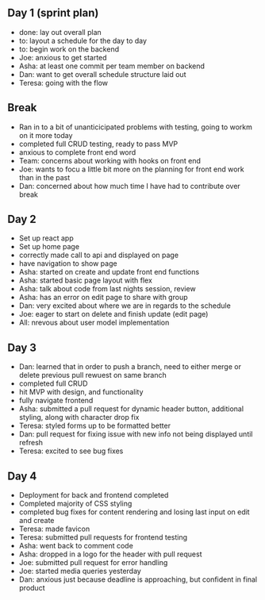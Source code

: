 ## Day 1 (sprint plan)

- done: lay out overall plan
- to: layout a schedule for the day to day
- to: begin work on the backend
- Joe: anxious to get started
- Asha: at least one commit per team member on backend
- Dan: want to get overall schedule structure laid out
- Teresa: going with the flow

## Break

- Ran in to a bit of unanticicipated problems with testing, going to workm on it more today
- completed full CRUD testing, ready to pass MVP
- anxious to complete front end word
- Team: concerns about working with hooks on front end
- Joe: wants to focu a little bit more on the planning for front end work than in the past
- Dan: concerned about how much time I have had to contribute over break

## Day 2

- Set up react app
- Set up home page
- correctly made call to api and displayed on page
- have navigation to show page
- Asha: started on create and update front end functions
- Asha: started basic page layout with flex
- Asha: talk about code from last nights session, review
- Asha: has an error on edit page to share with group
- Dan: very excited about where we are in regards to the schedule
- Joe: eager to start on delete and finish update (edit page)
- All: nrevous about user model implementation

## Day 3

- Dan: learned that in order to push a branch, need to either merge or delete previous pull rewuest on same branch
- completed full CRUD
- hit MVP with design, and functionality
- fully navigate frontend
- Asha: submitted a pull request for dynamic header button, additional styling, along with character drop fix
- Teresa: styled forms up to be formatted better
- Dan: pull request for fixing issue with new info not being displayed until refresh
- Teresa: excited to see bug fixes

## Day 4

- Deployment for back and frontend completed
- Completed majority of CSS styling
- completed bug fixes for content rendering and losing last input on edit and create
- Teresa: made favicon
- Teresa: submitted pull requests for frontend testing
- Asha: went back to comment code
- Asha: dropped in a logo for the header with pull request
- Joe: submitted pull request for error handling
- Joe: started media queries yesterday
- Dan: anxious just because deadline is approaching, but confident in final product
